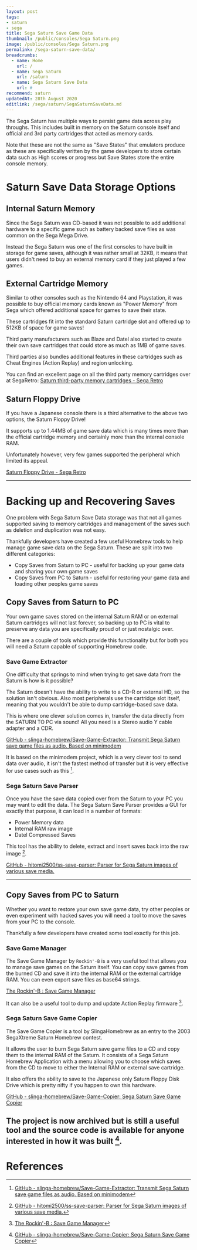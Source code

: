 ```yaml
---
layout: post
tags:
- saturn
- sega
title: Sega Saturn Save Game Data
thumbnail: /public/consoles/Sega Saturn.png
image: /public/consoles/Sega Saturn.png
permalink: /sega-saturn-save-data/
breadcrumbs:
  - name: Home
    url: /
  - name: Sega Saturn
    url: /saturn
  - name: Sega Saturn Save Data
    url: #
recommend: saturn
updatedAt: 28th August 2020
editlink: /sega/saturn/SegaSaturnSaveData.md
---
```


The Sega Saturn has multiple ways to persist game data across play throughs. This includes built in memory on the Saturn console itself and official and 3rd party cartridges that acted as memory cards.

Note that these are not the same as "Save States" that emulators produce as these are specifically written by the game developers to store certain data such as High scores or progress but Save States store the entire console memory.

# Saturn Save Data Storage Options

## Internal Saturn Memory
Since the Sega Saturn was CD-based it was not possible to add additional hardware to a specific game such as battery backed save files as was common on the Sega Mega Drive. 

Instead the Sega Saturn was one of the first consoles to have built in storage for game saves, although it was rather small at 32KB, it means that users didn't need to buy an external memory card if they just played a few games.

## External Cartridge Memory
Similar to other consoles such as the Nintendo 64 and Playstation, it was possible to buy official memory cards known as "Power Memory" from Sega which offered additional space for games to save their state.

These cartridges fit into the standard Saturn cartridge slot and offered up to 512KB of space for game saves!

Third party manufacturers such as Blaze and Datel also started to create their own save cartridges that could store as much as 1MB of game saves.

Third parties also bundles additional features in these cartridges such as Cheat Engines (Action Replay) and region unlocking.

You can find an excellent page on all the third party memory cartridges over at SegaRetro:
[Saturn third-party memory cartridges - Sega Retro](https://segaretro.org/Saturn_third-party_memory_cartridges)

## Saturn Floppy Drive
If you have a Japanese console there is a third alternative to the above two options, the Saturn Floppy Drive! 

It supports up to 1.44MB of game save data which is many times more than the official cartridge memory and certainly more than the internal console RAM.

Unfortunately however, very few games supported the peripheral which limited its appeal.

[Saturn Floppy Drive - Sega Retro](https://segaretro.org/Saturn_Floppy_Drive)

---
# Backing up and Recovering Saves
One problem with Sega Saturn Save Data storage was that not all games supported saving to memory cartridges and management of the saves such as deletion and duplication was not easy.

Thankfully developers have created a few useful Homebrew tools to help manage game save data on the Sega Saturn. These are split into two different categories:
* Copy Saves from Saturn to PC - useful for backing up your game data and sharing your own game saves
* Copy Saves from PC to Saturn - useful for restoring your game data and loading other peoples game saves

## Copy Saves from Saturn to PC
Your own game saves stored on the internal Saturn RAM or on external Saturn cartridges will not last forever, so backing up to PC is vital to preserve any data you are specifically proud of or just nostalgic over.

There are a couple of tools which provide this functionality but for both you will need a Saturn capable of supporting Homebrew code.

### Save Game Extractor
One difficulty that springs to mind when trying to get save data from the Saturn is how is it possible? 

The Saturn doesn't have the ability to write to a CD-R or external HD, so the solution isn't obvious. Also most peripherals use the cartridge slot itself, meaning that you wouldn't be able to dump cartridge-based save data.

This is where one clever solution comes in, transfer the data directly from the SATURN TO PC via sound! All you need is a Stereo audio Y cable adapter and a CDR.

[GitHub - slinga-homebrew/Save-Game-Extractor: Transmit Sega Saturn save game files as audio. Based on minimodem](https://github.com/slinga-homebrew/Save-Game-Extractor)

It is based on the minimodem project, which is a very clever tool to send data over audio, it isn't the fastest method of transfer but it is very effective for use cases such as this [^5].

### Sega Saturn Save Parser
Once you have the save data copied over from the Saturn to your PC you may want to edit the data. The Sega Saturn Save Parser provides a GUI for exactly that purpose, it can load in a number of formats:
* Power Memory data
* Internal RAM raw image
* Datel Compressed Saves

This tool has the ability to delete, extract and insert saves back into the raw image [^4].

[GitHub - hitomi2500/ss-save-parser: Parser for Sega Saturn images of various save media.](https://github.com/hitomi2500/ss-save-parser)

---
## Copy Saves from PC to Saturn
Whether you want to restore your own save game data, try other peoples or even experiment with hacked saves you will need a tool to move the saves from your PC to the console.

Thankfully a few developers have created some tool exactly for this job.

### Save Game Manager
The Save Game Manager by `Rockin'-B` is a very useful tool that allows you to manage save games on the Saturn itself. 
You can copy save games from the burned CD and save it into the internal RAM or the external cartridge RAM. You can even export save files as base64 strings.

[The Rockin'-B : Save Game Manager](http://www.rockin-b.de/saturn-savegamemanager.html)

It can also be a useful tool to dump and update Action Replay firmware [^2].

### Sega Saturn Save Game Copier
The Save Game Copier is a tool by SlingaHomebrew as an entry to the 2003 SegaXtreme Saturn Homebrew contest. 

It allows the user to burn Sega Saturn save game files to a CD and copy them to the internal RAM of the Saturn. It consists of a Sega Saturn Homebrew Application with a menu allowing you to choose which saves from the CD to move to either the Internal RAM or external save cartridge. 

It also offers the ability to save to the Japanese only Saturn Floppy Disk Drive which is pretty nifty if you happen to own this hardware.

[GitHub - slinga-homebrew/Save-Game-Copier: Sega Saturn Save Game Copier](https://github.com/slinga-homebrew/Save-Game-Copier)

The project is now archived but is still a useful tool and the source code is available for anyone interested in how it was built [^3].
---
# References
[^1]: [Add a Section on Sega Saturn Save Games · Issue #24 · RetroReversing/retroReversing](https://github.com/RetroReversing/retroReversing/issues/24)
[^2]: [The Rockin'-B : Save Game Manager](http://www.rockin-b.de/saturn-savegamemanager.html)
[^3]: [GitHub - slinga-homebrew/Save-Game-Copier: Sega Saturn Save Game Copier](https://github.com/slinga-homebrew/Save-Game-Copier)
[^4]: [GitHub - hitomi2500/ss-save-parser: Parser for Sega Saturn images of various save media.](https://github.com/hitomi2500/ss-save-parser)
[^5]: [GitHub - slinga-homebrew/Save-Game-Extractor: Transmit Sega Saturn save game files as audio. Based on minimodem](https://github.com/slinga-homebrew/Save-Game-Extractor)
